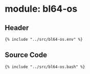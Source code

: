 # module: bl64-os

## Header

```shell
{% include "../src/bl64-os.env" %}
```

## Source Code

```shell
{% include "../src/bl64-os.bash" %}
```
